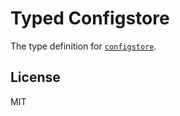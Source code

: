# Typed Configstore

The type definition for [`configstore`](https://github.com/yeoman/configstore).

## License

MIT
